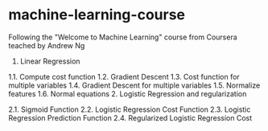 # machine-learning-course
Following the "Welcome to Machine Learning" course from Coursera teached by Andrew Ng

1. Linear Regression






  1.1. Compute cost function 
  1.2. Gradient Descent 
  1.3. Cost function for multiple variables
  1.4. Gradient Descent for multiple variables
  1.5. Normalize features
  1.6. Normal equations
2. Logistic Regression and regularization






  2.1. Sigmoid Function
  2.2. Logistic Regression Cost Function
  2.3. Logistic Regression Prediction Function
  2.4. Regularized Logistic Regression Cost
